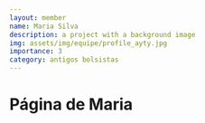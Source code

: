 ```yaml
---
layout: member
name: Maria Silva
description: a project with a background image
img: assets/img/equipe/profile_ayty.jpg
importance: 3
category: antigos bolsistas
---
```


# Página de Maria